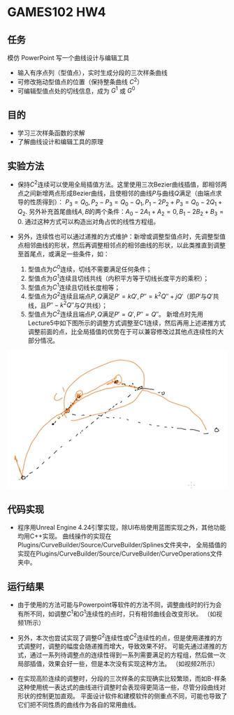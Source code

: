# GAMES102 HW4

## 任务

模仿 PowerPoint 写一个曲线设计与编辑工具

- 输入有序点列（型值点），实时生成分段的三次样条曲线
- 可修改拖动型值点的位置（保持整条曲线 $C^2$）
- 可编辑型值点处的切线信息，成为 $G^1$ 或 $G^0$ 

## 目的

- 学习三次样条函数的求解
- 了解曲线设计和编辑工具的原理

## 实验方法

- 保持$C^2$连续可以使用全局插值方法。这里使用三次Bezier曲线插值，即相邻两点之间新增两点形成Bezier曲线，且使相邻的曲线$P$与曲线$Q$满足（由端点求导的性质得到）：
  $P_{3}=Q_{0}, P_{2}-P_{3}=Q_{0}-Q_{1}, P_{1}-2P_{2}+P_{3}=Q_{0}-2Q_{1}+Q_{2}$.
  另外补充首尾曲线$A,B$的两个条件：$A_{0}-2A_{1}+A_{2}=0, B_{1}-2B_{2}+B_{3}=0$.
  通过这种方式可以构造出对角占优的线性方程组。
  
- 另外，连续性也可以通过递推的方式维护：新增或调整型值点时，先调整型值点相邻曲线的形状，然后再调整相邻点的相邻曲线的形状，以此类推直到调整至首尾点，或满足一些条件，如：
  1. 型值点为$C^0$连续，切线不需要满足任何条件；
  2. 型值点为$G^1$连续且切线共线（内积平方等于切线长度平方的乘积）；
  3. 型值点为$C^1$连续且切线长度相等；
  4. 型值点为$G^2$连续且端点$P,Q$满足$P'=kQ',P''=k^2Q''+jQ'$（即$P'$与$Q'$共线，且$P''-k^2Q''$与$Q'$共线）；
  5. 型值点为$C^2$连续且端点$P,Q$满足$P'=Q',P''=Q''$。
  新增点时先用Lecture5中如下图所示的调整方式调整至C1连续，然后再用上述递推方式调整前面的点，比全局插值的优势在于可以兼容修改过其他点连续性的大部分情况。
  
![Interpolation1](./Figures/Figure-Interpolation1.PNG)
  
## 代码实现

- 程序用Unreal Engine 4.24引擎实现，除UI布局使用蓝图实现之外，其他功能均用C++实现。
  曲线操作的实现在Plugins/CurveBuilder/Source/CurveBuilder/Splines文件夹中，
  全局插值的实现在Plugins/CurveBuilder/Source/CurveBuilder/CurveOperations文件夹中。

## 运行结果

- 由于使用的方法可能与Powerpoint等软件的方法不同，调整曲线时的行为会有所不同，如调整$C^1$和$G^1$连续性的点时，只有相邻曲线会改变形状。
  （如视频1所示）
  
- 另外，本次也尝试实现了调整$G^2$连续性或$C^2$连续性的点，但是使用递推的方式调整时，调整的幅度会随递推而增大，导致效果不好。
  可能先通过递推的方式，通过一系列待调整点的连续性得到一系列需要满足的方程组，然后做一次局部插值，效果会好一些，但是本次没有实现这种方法。
  （如视频2所示）
  
- 在实现高阶连续的调整时，分段的三次样条的实现确实比较繁琐，而如B-样条这种使用统一表达式的曲线进行调整时会表现得更简洁一些，尽管分段曲线对形状的控制更加直观。
  平面设计软件和建模软件的侧重点不同，可能也导致了它们把不同性质的曲线作为各自的常用曲线。

